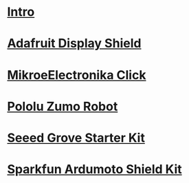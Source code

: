 # [Intro](intro.md)
# [Adafruit Display Shield](adafruit_display_shield.md)
# [MikroeElectronika Click](mikroeelectronika_click.md)
# [Pololu Zumo Robot](pololu_zumo_robot.md)
# [Seeed Grove Starter Kit](seeed_grove_starter_kit.md)
# [Sparkfun Ardumoto Shield Kit](sparkfun_ardumoto_shield_kit.md)